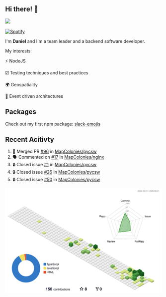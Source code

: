## Hi there! 👋

<p>
  <img src="https://github-readme-stats.vercel.app/api?username=syncush&theme=tokyonight">
</p>

[![Spotify](https://novatorem-rust.vercel.app/api/spotify)](https://open.spotify.com/user/syncush)

I'm **Daniel** and I'm a team leader and a backend software developer.

My interests:

⚡ NodeJS

☑️ Testing techniques and best practices

🌍 Geospatiality

🧠 Event driven architectures

## Packages
Check out my first npm package: [slack-emojis](https://www.npmjs.com/package/slack-emojis)

## Recent Acitivty
<!--START_SECTION:activity-->
1. 🎉 Merged PR [#96](https://github.com/MapColonies/pycsw/pull/96) in [MapColonies/pycsw](https://github.com/MapColonies/pycsw)
2. 🗣 Commented on [#17](https://github.com/MapColonies/nginx/pull/17#issuecomment-3239859026) in [MapColonies/nginx](https://github.com/MapColonies/nginx)
3. 🔒 Closed issue [#1](https://github.com/MapColonies/pycsw/issues/1) in [MapColonies/pycsw](https://github.com/MapColonies/pycsw)
4. 🔒 Closed issue [#26](https://github.com/MapColonies/pycsw/issues/26) in [MapColonies/pycsw](https://github.com/MapColonies/pycsw)
5. 🔒 Closed issue [#50](https://github.com/MapColonies/pycsw/issues/50) in [MapColonies/pycsw](https://github.com/MapColonies/pycsw)
<!--END_SECTION:activity-->

![contrib](./profile-3d-contrib/profile-green-animate.svg)
